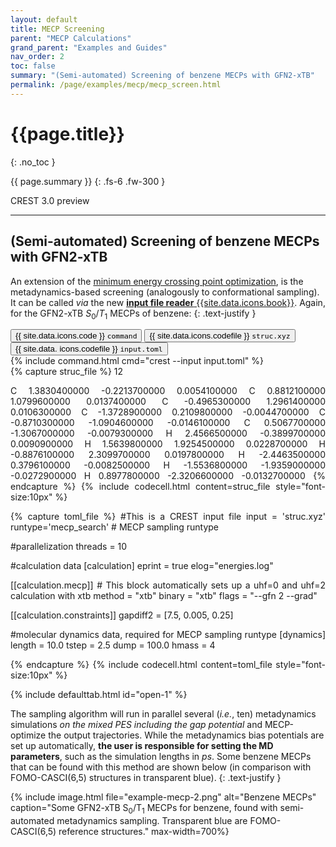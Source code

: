 ```yaml
---
layout: default
title: MECP Screening
parent: "MECP Calculations"
grand_parent: "Examples and Guides"
nav_order: 2
toc: false
summary: "(Semi-automated) Screening of benzene MECPs with GFN2-xTB"
permalink: /page/examples/mecp/mecp_screen.html
---
```


# {{page.title}}
{: .no_toc }

{{ page.summary }}
{: .fs-6 .fw-300 }

<div class="label label-green">CREST 3.0 preview</div>


---

## (Semi-automated) Screening of benzene MECPs with GFN2-xTB

An extension of the [minimum energy crossing point optimization](mecp_opt.html "Examples / MECP Optimization"), is the
metadynamics-based screening (analogously to conformational sampling).
It can be called *via* the new [**input file reader** {{site.data.icons.book}}](../documentation/inputfiles.html  "Documentation / Input Files").
Again, for the GFN2-xTB *S*<sub>0</sub>/*T*<sub>1</sub> MECPs of benzene:
{: .text-justify }

 <!-- Tab links -->
<div class="tab card">
  <button class="tablinks tab-id-1" onclick="openTabId(event, 'tab-1-1', 'tab-id-1')" id="open-1">{{ site.data.icons.code }} <code>command</code></button>
  <button class="tablinks tab-id-1" onclick="openTabId(event, 'tab-1-2', 'tab-id-1')">{{ site.data.icons.codefile }} <code>struc.xyz</code></button>
  <button class="tablinks tab-id-1" onclick="openTabId(event, 'tab-1-3', 'tab-id-1')">{{ site.data.  icons.codefile }} <code>input.toml</code></button>
</div>
<!-- Tab content -->
<div id="tab-1-1" class="tabcontent tab-id-1" style="text-align:justify">
{% include command.html cmd="crest <span class='nt'>--input</span> input.toml" %}
</div>
<div id="tab-1-2" class="tabcontent tab-id-1" style="text-align:justify">
{% capture struc_file %}
  12
 
 C          1.3830400000       -0.2213700000        0.0054100000
 C          0.8812100000        1.0799600000        0.0137400000
 C         -0.4965300000        1.2961400000        0.0106300000
 C         -1.3728900000        0.2109800000       -0.0044700000
 C         -0.8710300000       -1.0904600000       -0.0146100000
 C          0.5067700000       -1.3067000000       -0.0079300000
 H          2.4566500000       -0.3899700000        0.0090900000
 H          1.5639800000        1.9254500000        0.0228700000
 H         -0.8876100000        2.3099700000        0.0197800000
 H         -2.4463500000        0.3796100000       -0.0082500000
 H         -1.5536800000       -1.9359000000       -0.0272900000
 H          0.8977800000       -2.3206600000       -0.0132700000
{% endcapture %}
{% include codecell.html content=struc_file style="font-size:10px" %}
</div>
<div id="tab-1-3" class="tabcontent tab-id-1" style="text-align:justify">
{% capture toml_file %}
#This is a CREST input file
input = 'struc.xyz'
runtype='mecp_search'   # MECP sampling runtype

#parallelization
threads = 10

#calculation data
[calculation]
eprint = true
elog="energies.log" 

[[calculation.mecp]]  # This block automatically sets up a uhf=0 and uhf=2 calculation with xtb
method = "xtb"
binary = "xtb"
flags = "--gfn 2 --grad"

[[calculation.constraints]]
gapdiff2 = [7.5, 0.005, 0.25]

#molecular dynamics data, required for MECP sampling runtype
[dynamics]
length = 10.0
tstep = 2.5 
dump = 100.0
hmass = 4

{% endcapture %}
{% include codecell.html content=toml_file style="font-size:10px" %}
</div>
{% include defaulttab.html id="open-1" %}

The sampling algorithm will run in parallel several (*i.e.*, ten) metadynamics simulations *on the mixed PES including the gap potential* and MECP-optimize the output trajectories.
While the metadynamics bias potentials are set up automatically, **the user is responsible for setting the MD parameters**, such as the simulation lengths in *ps*.
Some benzene MECPs that can be found with this method are shown below (in comparison with FOMO-CASCI(6,5) structures in transparent blue).
{: .text-justify }

{% include image.html file="example-mecp-2.png" alt="Benzene MECPs" caption="Some GFN2-xTB S<sub>0</sub>/T<sub>1</sub> MECPs for benzene, found with semi-automated metadynamics sampling. Transparent blue are FOMO-CASCI(6,5) reference structures." max-width=700%}


